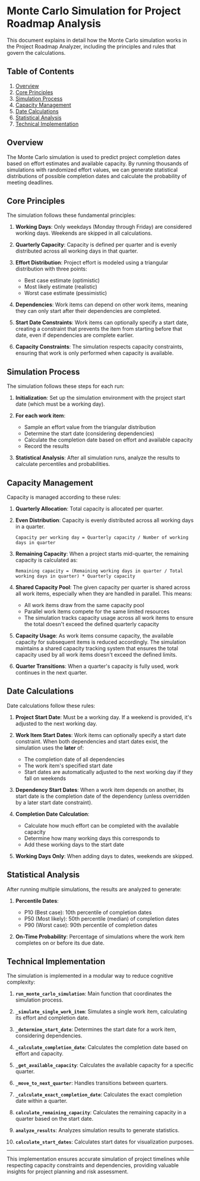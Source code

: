 # Monte Carlo Simulation for Project Roadmap Analysis

This document explains in detail how the Monte Carlo simulation works in the Project Roadmap Analyzer, including the principles and rules that govern the calculations.

## Table of Contents

1. [Overview](#overview)
2. [Core Principles](#core-principles)
3. [Simulation Process](#simulation-process)
4. [Capacity Management](#capacity-management)
5. [Date Calculations](#date-calculations)
6. [Statistical Analysis](#statistical-analysis)
7. [Technical Implementation](#technical-implementation)

## Overview

The Monte Carlo simulation is used to predict project completion dates based on effort estimates and available capacity. By running thousands of simulations with randomized effort values, we can generate statistical distributions of possible completion dates and calculate the probability of meeting deadlines.

## Core Principles

The simulation follows these fundamental principles:

1. **Working Days**: Only weekdays (Monday through Friday) are considered working days. Weekends are skipped in all calculations.

2. **Quarterly Capacity**: Capacity is defined per quarter and is evenly distributed across all working days in that quarter.

3. **Effort Distribution**: Project effort is modeled using a triangular distribution with three points:
   - Best case estimate (optimistic)
   - Most likely estimate (realistic)
   - Worst case estimate (pessimistic)

4. **Dependencies**: Work items can depend on other work items, meaning they can only start after their dependencies are completed.

5. **Start Date Constraints**: Work items can optionally specify a start date, creating a constraint that prevents the item from starting before that date, even if dependencies are complete earlier.

6. **Capacity Constraints**: The simulation respects capacity constraints, ensuring that work is only performed when capacity is available.

## Simulation Process

The simulation follows these steps for each run:

1. **Initialization**: Set up the simulation environment with the project start date (which must be a working day).

2. **For each work item**:
   - Sample an effort value from the triangular distribution
   - Determine the start date (considering dependencies)
   - Calculate the completion date based on effort and available capacity
   - Record the results

3. **Statistical Analysis**: After all simulation runs, analyze the results to calculate percentiles and probabilities.

## Capacity Management

Capacity is managed according to these rules:

1. **Quarterly Allocation**: Total capacity is allocated per quarter.

2. **Even Distribution**: Capacity is evenly distributed across all working days in a quarter.
   ```
   Capacity per working day = Quarterly capacity / Number of working days in quarter
   ```

3. **Remaining Capacity**: When a project starts mid-quarter, the remaining capacity is calculated as:
   ```
   Remaining capacity = (Remaining working days in quarter / Total working days in quarter) * Quarterly capacity
   ```

4. **Shared Capacity Pool**: The given capacity per quarter is shared across all work items, especially when they are handled in parallel. This means:
   - All work items draw from the same capacity pool
   - Parallel work items compete for the same limited resources
   - The simulation tracks capacity usage across all work items to ensure the total doesn't exceed the defined quarterly capacity

5. **Capacity Usage**: As work items consume capacity, the available capacity for subsequent items is reduced accordingly. The simulation maintains a shared capacity tracking system that ensures the total capacity used by all work items doesn't exceed the defined limits.

6. **Quarter Transitions**: When a quarter's capacity is fully used, work continues in the next quarter.

## Date Calculations

Date calculations follow these rules:

1. **Project Start Date**: Must be a working day. If a weekend is provided, it's adjusted to the next working day.

2. **Work Item Start Dates**: Work items can optionally specify a start date constraint. When both dependencies and start dates exist, the simulation uses the **later** of:
   - The completion date of all dependencies
   - The work item's specified start date
   - Start dates are automatically adjusted to the next working day if they fall on weekends

3. **Dependency Start Dates**: When a work item depends on another, its start date is the completion date of the dependency (unless overridden by a later start date constraint).

4. **Completion Date Calculation**: 
   - Calculate how much effort can be completed with the available capacity
   - Determine how many working days this corresponds to
   - Add these working days to the start date

5. **Working Days Only**: When adding days to dates, weekends are skipped.

## Statistical Analysis

After running multiple simulations, the results are analyzed to generate:

1. **Percentile Dates**: 
   - P10 (Best case): 10th percentile of completion dates
   - P50 (Most likely): 50th percentile (median) of completion dates
   - P90 (Worst case): 90th percentile of completion dates

2. **On-Time Probability**: Percentage of simulations where the work item completes on or before its due date.

## Technical Implementation

The simulation is implemented in a modular way to reduce cognitive complexity:

1. **`run_monte_carlo_simulation`**: Main function that coordinates the simulation process.

2. **`_simulate_single_work_item`**: Simulates a single work item, calculating its effort and completion date.

3. **`_determine_start_date`**: Determines the start date for a work item, considering dependencies.

4. **`_calculate_completion_date`**: Calculates the completion date based on effort and capacity.

5. **`_get_available_capacity`**: Calculates the available capacity for a specific quarter.

6. **`_move_to_next_quarter`**: Handles transitions between quarters.

7. **`_calculate_exact_completion_date`**: Calculates the exact completion date within a quarter.

8. **`calculate_remaining_capacity`**: Calculates the remaining capacity in a quarter based on the start date.

9. **`analyze_results`**: Analyzes simulation results to generate statistics.

10. **`calculate_start_dates`**: Calculates start dates for visualization purposes.

---

This implementation ensures accurate simulation of project timelines while respecting capacity constraints and dependencies, providing valuable insights for project planning and risk assessment.
